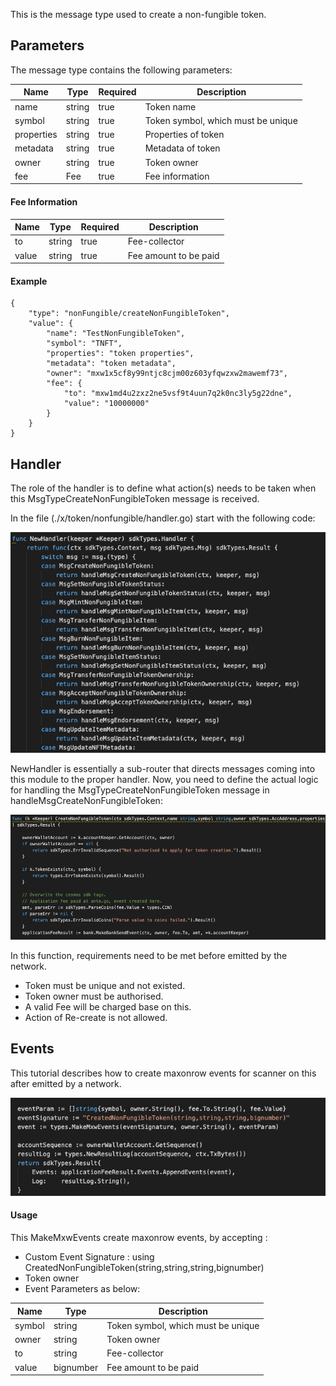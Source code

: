 This is the message type used to create a non-fungible token.

## Parameters

The message type contains the following parameters:

| Name | Type | Required | Description                 |
| ---- | ---- | -------- | --------------------------- |
| name | string | true   | Token name| | 
| symbol | string | true   | Token symbol, which must be unique| | 
| properties | string | true   | Properties of token| | 
| metadata | string | true   | Metadata of token| | 
| owner | string | true   | Token owner| | 
| fee | Fee | true   | Fee information| | 


#### Fee Information
| Name | Type | Required | Description                 |
| ---- | ---- | -------- | --------------------------- |
| to | string | true   | Fee-collector| | 
| value | string | true   | Fee amount to be paid| | 


#### Example
```
{
    "type": "nonFungible/createNonFungibleToken",
    "value": {
        "name": "TestNonFungibleToken",
        "symbol": "TNFT",
        "properties": "token properties",
        "metadata": "token metadata",
        "owner": "mxw1x5cf8y99ntjc8cjm00z603yfqwzxw2mawemf73",
        "fee": {
            "to": "mxw1md4u2zxz2ne5vsf9t4uun7q2k0nc3ly5g22dne",
            "value": "10000000"
        }
    }
}

```

## Handler

The role of the handler is to define what action(s) needs to be taken when this MsgTypeCreateNonFungibleToken message is received.

In the file (./x/token/nonfungible/handler.go) start with the following code:

![Image-1](../pic/MintNonFungibleItem_01.png)


NewHandler is essentially a sub-router that directs messages coming into this module to the proper handler.
Now, you need to define the actual logic for handling the MsgTypeCreateNonFungibleToken message in handleMsgCreateNonFungibleToken:

![Image-2](../pic/CreateNonFungibleToken_02.png)


In this function, requirements need to be met before emitted by the network.  

* Token must be unique and not existed.
* Token owner must be authorised.
* A valid Fee will be charged base on this.
* Action of Re-create is not allowed.

## Events
This tutorial describes how to create maxonrow events for scanner on this after emitted by a network.

![Image-1](../pic/CreateNonFungibleToken_03.png)  


#### Usage
This MakeMxwEvents create maxonrow events, by accepting :

* Custom Event Signature : using CreatedNonFungibleToken(string,string,string,bignumber)
* Token owner
* Event Parameters as below: 

| Name | Type | Description                 |
| ---- | ---- | --------------------------- |
| symbol | string | Token symbol, which must be unique| | 
| owner | string | Token owner| | 
| to | string | Fee-collector| | 
| value | bignumber | Fee amount to be paid| | 

